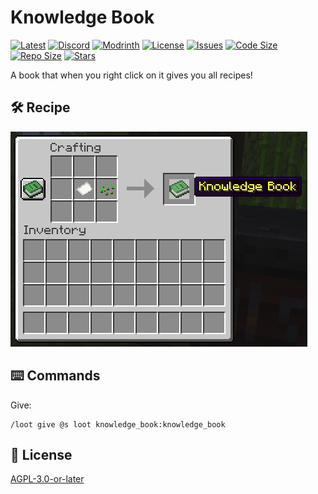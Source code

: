 # Knowledge Book

[![Latest](https://img.shields.io/github/v/release/lullaby6/knowledge-book-data-pack?color=blueviolet&logo=github)](https://github.com/lullaby6/knowledge-book-data-pack/releases)
[![Discord](https://img.shields.io/discord/1327308441324097681?label=discord&color=blue&logo=discord)](https://discord.gg/5UdcDa5xNC) 
[![Modrinth](https://img.shields.io/modrinth/dt/knowledge-book?label=modrinth&logo=modrinth)](https://modrinth.com/datapack/lullaby-knowledge-book)
[![License](https://img.shields.io/github/license/lullaby6/knowledge-book-data-pack)](https://github.com/lullaby6/knowledge-book-data-pack/blob/main/LICENSE)
[![Issues](https://img.shields.io/github/issues/lullaby6/knowledge-book-data-pack?color=orange&logo=github)](https://github.com/lullaby6/knowledge-book-data-pack/issues)
[![Code Size](https://img.shields.io/github/languages/code-size/lullaby6/knowledge-book-data-pack?color=purple&logoColor=white)](https://github.com/lullaby6/knowledge-book-data-pack)
[![Repo Size](https://img.shields.io/github/repo-size/lullaby6/knowledge-book-data-pack?logo=dropbox&color=red)](https://github.com/lullaby6/knowledge-book-data-pack)
[![Stars](https://img.shields.io/github/stars/lullaby6/knowledge-book-data-pack?logo=github&color=yellow)](https://github.com/lullaby6/knowledge-book-data-pack/stargazers)

A book that when you right click on it gives you all recipes!

## 🛠️ Recipe

![recipe](https://raw.githubusercontent.com/lullaby6/knowledge-book-data-pack/refs/heads/main/images/recipe.png)

## ⌨️ Commands

Give:

```mcfunction
/loot give @s loot knowledge_book:knowledge_book
```

## 🪪 License

[AGPL-3.0-or-later](https://github.com/lullaby6/knowledge-book-data-pack/blob/main/LICENSE)